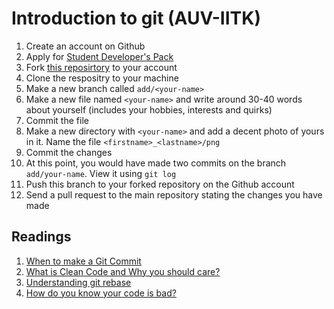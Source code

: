 # Introduction to git (AUV-IITK)

1. Create an account on Github
2. Apply for [Student Developer's Pack](https://education.github.com/pack)
3. Fork [this reposirtory](https://github.com/AUV-IITK/AUV2017) to your account
4. Clone the respositry to your machine
5. Make a new branch called `add/<your-name>`
6. Make a new file named `<your-name>` and write around 30-40 words about yourself (includes your hobbies, interests and quirks)
7. Commit the file
8. Make a new directory with `<your-name>` and add a decent photo of yours in it. Name the file `<firstname>_<lastname>/png`
9. Commit the changes
10. At this point, you would have made two commits on the branch `add/your-name`. View it using `git log`
11. Push this branch to your forked repository on the Github account
12. Send a pull request to the main repository stating the changes you have made

## Readings

1. [When to make a Git Commit](https://dev.to/gonedark/when-to-make-a-git-commit)
2. [What is Clean Code and Why you should care?](https://dev.to/cvuorinen/what-is-clean-code-and-why-should-you-care)
3. [Understanding git rebase](https://blog.gitprime.com/git-rebase-an-illustrated-guide/)
4. [How do you know your code is bad?](https://dev.to/bob/how-do-you-know-your-code-is-bad)
